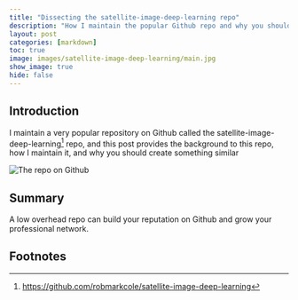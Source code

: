 ```yaml
---
title: "Dissecting the satellite-image-deep-learning repo"
description: "How I maintain the popular Github repo and why you should create something similar"
layout: post
categories: [markdown]
toc: true
image: images/satellite-image-deep-learning/main.jpg
show_image: true
hide: false
---
```

## Introduction
I maintain a very popular repository on Github called the satellite-image-deep-learning[^1] repo, and this post provides the background to this repo, how I maintain it, and why you should create something similar

![](https://raw.githubusercontent.com/robmarkcole/blog/master/images/satellite-image-deep-learning/main.jpg "The repo on Github" )

## Summary
A low overhead repo can build your reputation on Github and grow your professional network.

## Footnotes
[^1]: https://github.com/robmarkcole/satellite-image-deep-learning

